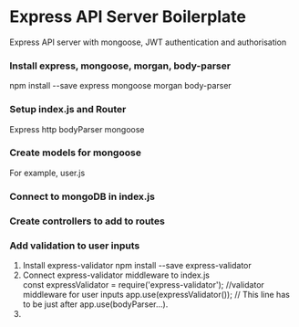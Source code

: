 # Express API Server Boilerplate
  Express API server with mongoose, JWT authentication and authorisation  
### Install express, mongoose, morgan, body-parser
  npm install --save express mongoose morgan body-parser

### Setup index.js and Router
  Express
  http
  bodyParser
  mongoose

### Create models for mongoose
  For example, user.js

### Connect to mongoDB in index.js

### Create controllers to add to routes

### Add validation to user inputs
  1. Install express-validator
    npm install --save express-validator   
  2. Connect express-validator middleware to index.js   
    const expressValidator = require('express-validator'); //validator middleware for user inputs
    app.use(expressValidator()); // This line has to be just after app.use(bodyParser...).   
  3. 
